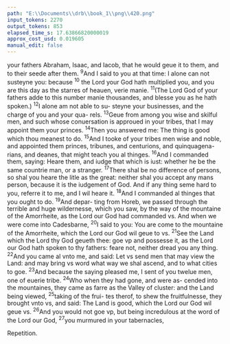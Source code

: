 ```yaml
---
path: "E:\\Documents\\drb\\book_1\\png\\420.png"
input_tokens: 2270
output_tokens: 853
elapsed_time_s: 17.63866820000019
approx_cost_usd: 0.019605
manual_edit: false
---
```

your fathers Abraham, Isaac, and Iacob, that he would geue
it to them, and to their seede after them. <sup>9</sup>And I said to
you at that time: I alone can not susteyne you: because <sup>10</sup>
the Lord your God hath multiplied you, and you are this day
as the starres of heauen, verie manie. <sup>11</sup>(The Lord God of
your fathers adde to this number manie thousandes, and
blesse you as he hath spoken.) <sup>12</sup>I alone am not able to su-
steyne your businesses, and the charge of you and your qua-
rels. <sup>13</sup>Geue from among you wise and skilful men, and
such whose conuersation is approued in your tribes, that I
may appoint them your princes. <sup>14</sup>Then you answered
me: The thing is good which thou meanest to do. <sup>15</sup>And
I tooke of your tribes men wise and noble, and appointed
them princes, tribunes, and centurions, and quinquagena-
rians, and deanes, that might teach you al thinges. <sup>16</sup>And
I commanded them, saying: Heare them, and iudge that
which is iust: whether he be the same countrie man, or a
stranger. <sup>17</sup>There shal be no difference of persons, so shal you
heare the litle as the great: neither shal you accept any mans
person, because it is the iudgement of God. And if any thing
seme hard to you, referre it to me, and I wil heare it. <sup>18</sup>And
I commanded al thinges that you ought to do. <sup>19</sup>And depar-
ting from Horeb, we passed through the terrible and huge
wildernesse, which you saw, by the way of the mountaine of
the Amorrheite, as the Lord our God had commanded vs.
And when we were come into Cadesbarne, <sup>20</sup>I said to you:
You are come to the mountaine of the Amorrheite, which
the Lord our God wil geue to vs. <sup>21</sup>See the Land which the
Lord thy God geueth thee: goe vp and possesse it, as the Lord
our God hath spoken to thy fathers: feare not, neither dread
you any thing. <sup>22</sup>And you came al vnto me, and said: Let vs
send men that may view the Land: and may bring vs word
what way we shal ascend, and to what cities to goe. <sup>23</sup>And
because the saying pleased me, I sent of you twelue men, one
of euerie tribe. <sup>24</sup>Who when they had gone, and were as-
cended into the mountaines, they came as farre as the Valley
of cluster: and the Land being viewed, <sup>25</sup>taking of the frui-
tes therof, to shew the fruitfulnesse, they brought vnto vs,
and said: The Land is good, which the Lord our God wil
geue vs. <sup>26</sup>And you would not goe vp, but being incredulous
at the word of the Lord our God, <sup>27</sup>you murmured in your
tabernacles,

[^1]: Exod. 18.

<aside>Repetition.</aside>